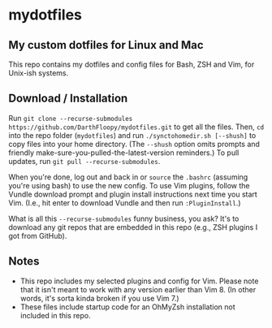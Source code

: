 # mydotfiles
My custom dotfiles for Linux and Mac
---

This repo contains my dotfiles and config files for Bash, ZSH and Vim, for Unix-ish systems.

## Download / Installation

Run `git clone --recurse-submodules https://github.com/DarthFloopy/mydotfiles.git` to get all the files.
Then, `cd` into the repo folder (`mydotfiles`) and run `./synctohomedir.sh [--shush]` to copy files into your home directory. (The `--shush` option omits prompts and friendly make-sure-you-pulled-the-latest-version reminders.) To pull updates, run `git pull --recurse-submodules`.

When you're done, log out and back in or `source` the `.bashrc` (assuming you're using bash) to use the new config.
To use Vim plugins, follow the Vundle download prompt and plugin install instructions next time you start Vim.
(I.e., hit enter to download Vundle and then run `:PluginInstall`.)

What is all this `--recurse-submodules` funny business, you ask? It's to download any git repos that are embedded in this repo (e.g., ZSH plugins I got from GitHub).

## Notes
 - This repo includes my selected plugins and config for Vim. Please note that it isn't meant to work with any version earlier than Vim 8. (In other words, it's sorta kinda broken if you use Vim 7.)
 - These files include startup code for an OhMyZsh installation not included in this repo.

